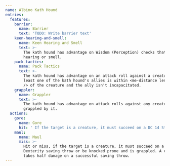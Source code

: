 ```yaml
---
name: Albino Kath Hound
entries:
  features:
    barrier:
      name: Barrier
      text: 'TODO: Write barrier text'
    keen-hearing-and-smell:
      name: Keen Hearing and Smell
      text: >-
        The kath hound has advantage on Wisdom (Perception) checks that rely on
        hearing or smell.
    pack-tactics:
      name: Pack Tactics
      text: >-
        The kath hound has advantage on an attack roll against a creature if at
        least one of the kath hound's allies is within <me-distance length='5'
        /> of the creature and the ally isn't incapacitated.
    grappler:
      name: Grappler
      text: >-
        The kath hound has advantage on attack rolls against any creature
        grappled by it.
  actions:
    gore:
      name: Gore
      hit: ' If the target is a creature, it must succeed on a DC 14 Strength saving throw or be knocked prone'
    maul:
      name: Maul
      miss: >-
        Hit or miss, if the target is a creature, it must succeed on a DC 12
        Dexterity saving throw or be knocked prone and is grappled. A creature
        takes half damage on a successful saving throw.
---
```

